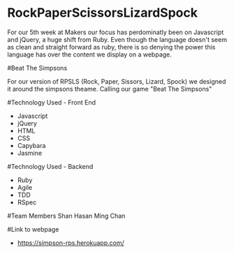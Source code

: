RockPaperScissorsLizardSpock
=============================

For our 5th week at Makers our focus has perdominatly been on Javascript and jQuery, a huge shift from Ruby. Even though the language doesn't seem as clean and straight forward as ruby, there is so denying the power this language has over the content we display on a webpage. 

#Beat The Simpsons

For our version of RPSLS (Rock, Paper, Sissors, Lizard, Spock) we designed it around the simpsons theame. Calling our game "Beat The Simpsons"

#Technology Used - Front End

- Javascript
- jQuery
- HTML
- CSS
- Capybara
- Jasmine

#Technology Used - Backend
- Ruby
- Agile
- TDD
- RSpec

#Team Members
Shan Hasan
Ming Chan

#Link to webpage
- https://simpson-rps.herokuapp.com/

